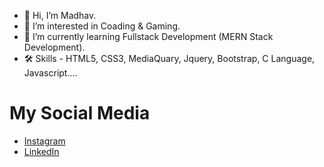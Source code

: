 - 👋 Hi, I’m Madhav.
- 👀 I’m interested in Coading & Gaming.
- 🌱 I’m currently learning Fullstack Development (MERN Stack Development).
- 🛠 Skills - HTML5, CSS3, MediaQuary, Jquery, Bootstrap, C Language, Javascript....
# My Social Media
* [Instagram](https://www.instagram.com/ig_madhavrathod?igsh=MWpwZXpyNHpvOG45)
* [LinkedIn](https://www.linkedin.com/in/madhav-rathod-520a19137?utm_source=share&utm_campaign=share_via&utm_content=profile&utm_medium=android_app)



<!---
madhav8452/madhav8452 is a ✨ special ✨ repository because its `README.md` (this file) appears on your GitHub profile.
You can click the Preview link to take a look at your changes.
--->

